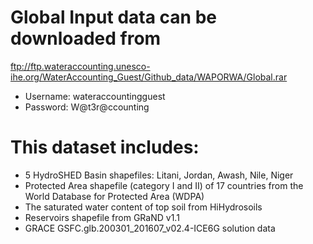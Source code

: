 # Global Input data can be downloaded from

ftp://ftp.wateraccounting.unesco-ihe.org/WaterAccounting_Guest/Github_data/WAPORWA/Global.rar

- Username: wateraccountingguest
- Password: W@t3r@ccounting

# This dataset includes:

- 5 HydroSHED Basin shapefiles: Litani, Jordan, Awash, Nile, Niger
- Protected Area shapefile (category I and II) of 17 countries from the World Database for Protected Area (WDPA)
- The saturated water content of top soil from HiHydrosoils
- Reservoirs shapefile from GRaND v1.1
- GRACE GSFC.glb.200301_201607_v02.4-ICE6G solution data